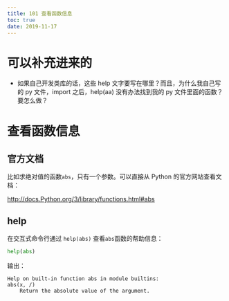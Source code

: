 ```yaml
---
title: 101 查看函数信息
toc: true
date: 2019-11-17
---
```

# 可以补充进来的

- 如果自己开发类库的话，这些 help 文字要写在哪里？而且，为什么我自己写的 py 文件，import 之后，help(aa) 没有办法找到我的 py 文件里面的函数？要怎么做？


# 查看函数信息


## 官方文档


比如求绝对值的函数`abs`，只有一个参数。可以直接从 Python 的官方网站查看文档：

<http://docs.Python.org/3/library/functions.html#abs>

## help

在交互式命令行通过 `help(abs)` 查看`abs`函数的帮助信息：

```py
help(abs)
```

输出：

```
Help on built-in function abs in module builtins:
abs(x, /)
    Return the absolute value of the argument.
```

